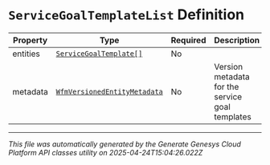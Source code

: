 # `ServiceGoalTemplateList` Definition

| Property | Type | Required | Description |
|----------|------|----------|-------------|
| entities | [`ServiceGoalTemplate[]`](servicegoaltemplate-definition.md) | No |  |
| metadata | [`WfmVersionedEntityMetadata`](wfmversionedentitymetadata-definition.md) | No | Version metadata for the service goal templates |

---

*This file was automatically generated by the Generate Genesys Cloud Platform API classes utility on 2025-04-24T15:04:26.022Z*